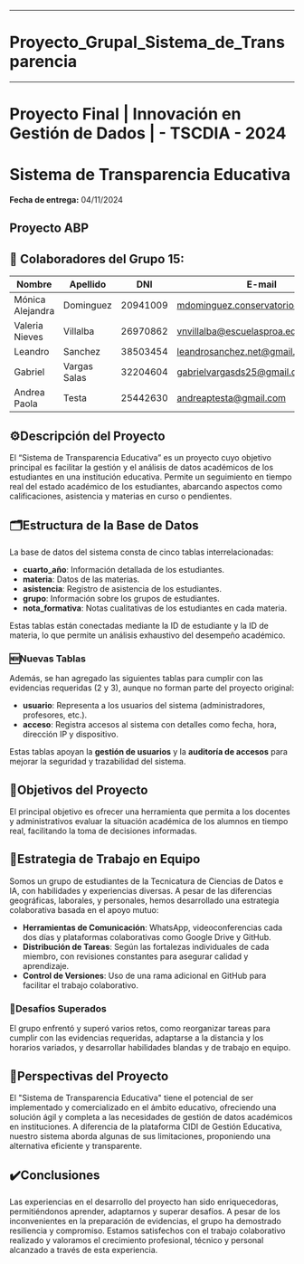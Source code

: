 ___________________________________________________________________________________________________________________________
# Proyecto_Grupal_Sistema_de_Transparencia
___________________________________________________________________________________________________________________________

# Proyecto Final | Innovación en Gestión de Dados | - TSCDIA - 2024
# Sistema de Transparencia Educativa
**Fecha de entrega:** 04/11/2024
## Proyecto ABP

## 👥 Colaboradores del Grupo 15:

| Nombre | Apellido | DNI | E-mail            | Link | Actividad   |
|--------|----------|-----|-------------------|------|-------------|
| Mónica Alejandra| Dominguez | 20941009 | mdominguez.conservatorio@gmail.com | https://github.com/Mdominguez1969 | Ética. |
| Valeria Nieves | Villalba | 26970862 | vnvillalba@escuelasproa.edu.ar | https://github.com/Nieves862  | Base de datos. |
| Leandro | Sanchez | 38503454 | leandrosanchez.net@gmail.com | https://github.com/LeandroSanchez94 | Pseudocodigo. |
| Gabriel | Vargas Salas | 32204604 | gabrielvargasds25@gmail.com | https://github.com/GabrielVargasds | Descripción y Equipo. |
| Andrea Paola | Testa | 25442630 | andreaptesta@gmail.com | https://github.com/PaoTes | ** |


## ⚙️Descripción del Proyecto

El “Sistema de Transparencia Educativa” es un proyecto cuyo objetivo principal es facilitar la gestión y el análisis de datos académicos de los estudiantes en una institución educativa. Permite un seguimiento en tiempo real del estado académico de los estudiantes, abarcando aspectos como calificaciones, asistencia y materias en curso o pendientes.

## 🗂️Estructura de la Base de Datos

La base de datos del sistema consta de cinco tablas interrelacionadas:

- **cuarto_año**: Información detallada de los estudiantes.
- **materia**: Datos de las materias.
- **asistencia**: Registro de asistencia de los estudiantes.
- **grupo**: Información sobre los grupos de estudiantes.
- **nota_formativa**: Notas cualitativas de los estudiantes en cada materia.

Estas tablas están conectadas mediante la ID de estudiante y la ID de materia, lo que permite un análisis exhaustivo del desempeño académico.

### 🆕Nuevas Tablas

Además, se han agregado las siguientes tablas para cumplir con las evidencias requeridas (2 y 3), aunque no forman parte del proyecto original:

- **usuario**: Representa a los usuarios del sistema (administradores, profesores, etc.).
- **acceso**: Registra accesos al sistema con detalles como fecha, hora, dirección IP y dispositivo.

Estas tablas apoyan la **gestión de usuarios** y la **auditoría de accesos** para mejorar la seguridad y trazabilidad del sistema.

## 🎯Objetivos del Proyecto

El principal objetivo es ofrecer una herramienta que permita a los docentes y administrativos evaluar la situación académica de los alumnos en tiempo real, facilitando la toma de decisiones informadas.

## 🔶Estrategia de Trabajo en Equipo

Somos un grupo de estudiantes de la Tecnicatura de Ciencias de Datos e IA, con habilidades y experiencias diversas. A pesar de las diferencias geográficas, laborales, y personales, hemos desarrollado una estrategia colaborativa basada en el apoyo mutuo:

- **Herramientas de Comunicación**: WhatsApp, videoconferencias cada dos días y plataformas colaborativas como Google Drive y GitHub.
- **Distribución de Tareas**: Según las fortalezas individuales de cada miembro, con revisiones constantes para asegurar calidad y aprendizaje.
- **Control de Versiones**: Uso de una rama adicional en GitHub para facilitar el trabajo colaborativo.

### 🔶Desafíos Superados

El grupo enfrentó y superó varios retos, como reorganizar tareas para cumplir con las evidencias requeridas, adaptarse a la distancia y los horarios variados, y desarrollar habilidades blandas y de trabajo en equipo.

## 🔶Perspectivas del Proyecto

El "Sistema de Transparencia Educativa" tiene el potencial de ser implementado y comercializado en el ámbito educativo, ofreciendo una solución ágil y completa a las necesidades de gestión de datos académicos en instituciones. A diferencia de la plataforma CIDI de Gestión Educativa, nuestro sistema aborda algunas de sus limitaciones, proponiendo una alternativa eficiente y transparente.



## ✔️Conclusiones

Las experiencias en el desarrollo del proyecto han sido enriquecedoras, permitiéndonos aprender, adaptarnos y superar desafíos. A pesar de los inconvenientes en la preparación de evidencias, el grupo ha demostrado resiliencia y compromiso. Estamos satisfechos con el trabajo colaborativo realizado y valoramos el crecimiento profesional, técnico y personal alcanzado a través de esta experiencia.

```
